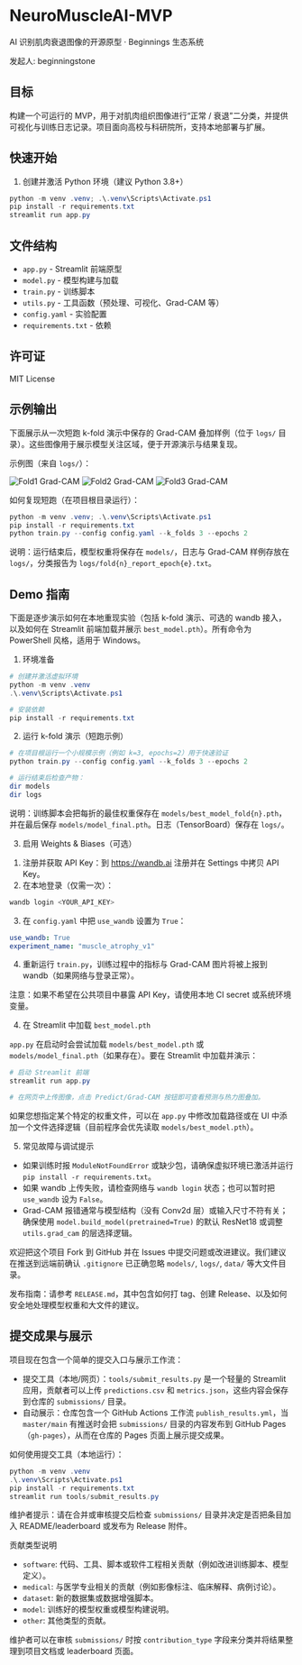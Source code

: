 # NeuroMuscleAI-MVP

AI 识别肌肉衰退图像的开源原型 · Beginnings 生态系统

发起人: beginningstone

## 目标
构建一个可运行的 MVP，用于对肌肉组织图像进行“正常 / 衰退”二分类，并提供可视化与训练日志记录。项目面向高校与科研院所，支持本地部署与扩展。

## 快速开始
1. 创建并激活 Python 环境（建议 Python 3.8+）

```powershell
python -m venv .venv; .\.venv\Scripts\Activate.ps1
pip install -r requirements.txt
streamlit run app.py
```

## 文件结构
- `app.py` - Streamlit 前端原型
- `model.py` - 模型构建与加载
- `train.py` - 训练脚本
- `utils.py` - 工具函数（预处理、可视化、Grad-CAM 等）
- `config.yaml` - 实验配置
- `requirements.txt` - 依赖

## 许可证
MIT License

## 示例输出
下面展示从一次短跑 k-fold 演示中保存的 Grad-CAM 叠加样例（位于 `logs/` 目录）。这些图像用于展示模型关注区域，便于开源演示与结果复现。

示例图（来自 `logs/`）：

![Fold1 Grad-CAM](logs/fold1_gradcam_e1_s0.jpg)
![Fold2 Grad-CAM](logs/fold2_gradcam_e1_s0.jpg)
![Fold3 Grad-CAM](logs/fold3_gradcam_e1_s0.jpg)

如何复现短跑（在项目根目录运行）：

```powershell
python -m venv .venv; .\.venv\Scripts\Activate.ps1
pip install -r requirements.txt
python train.py --config config.yaml --k_folds 3 --epochs 2
```

说明：运行结束后，模型权重将保存在 `models/`，日志与 Grad-CAM 样例存放在 `logs/`，分类报告为 `logs/fold{n}_report_epoch{e}.txt`。

## Demo 指南
下面是逐步演示如何在本地重现实验（包括 k-fold 演示、可选的 wandb 接入，以及如何在 Streamlit 前端加载并展示 `best_model.pth`）。所有命令为 PowerShell 风格，适用于 Windows。

1) 环境准备

```powershell
# 创建并激活虚拟环境
python -m venv .venv
.\.venv\Scripts\Activate.ps1

# 安装依赖
pip install -r requirements.txt
```

2) 运行 k-fold 演示（短跑示例）

```powershell
# 在项目根运行一个小规模示例（例如 k=3, epochs=2）用于快速验证
python train.py --config config.yaml --k_folds 3 --epochs 2

# 运行结束后检查产物：
dir models
dir logs
```

说明：训练脚本会把每折的最佳权重保存在 `models/best_model_fold{n}.pth`，并在最后保存 `models/model_final.pth`。日志（TensorBoard）保存在 `logs/`。

3) 启用 Weights & Biases（可选）

1. 注册并获取 API Key：到 https://wandb.ai 注册并在 Settings 中拷贝 API Key。
2. 在本地登录（仅需一次）：

```powershell
wandb login <YOUR_API_KEY>
```

3. 在 `config.yaml` 中把 `use_wandb` 设置为 `True`：

```yaml
use_wandb: True
experiment_name: "muscle_atrophy_v1"
```

4. 重新运行 `train.py`，训练过程中的指标与 Grad-CAM 图片将被上报到 wandb（如果网络与登录正常）。

注意：如果不希望在公共项目中暴露 API Key，请使用本地 CI secret 或系统环境变量。

4) 在 Streamlit 中加载 `best_model.pth`

`app.py` 在启动时会尝试加载 `models/best_model.pth` 或 `models/model_final.pth`（如果存在）。要在 Streamlit 中加载并演示：

```powershell
# 启动 Streamlit 前端
streamlit run app.py

# 在网页中上传图像，点击 Predict/Grad-CAM 按钮即可查看预测与热力图叠加。
```

如果您想指定某个特定的权重文件，可以在 `app.py` 中修改加载路径或在 UI 中添加一个文件选择逻辑（目前程序会优先读取 `models/best_model.pth`）。

5) 常见故障与调试提示
- 如果训练时报 `ModuleNotFoundError` 或缺少包，请确保虚拟环境已激活并运行 `pip install -r requirements.txt`。
- 如果 wandb 上传失败，请检查网络与 `wandb login` 状态；也可以暂时把 `use_wandb` 设为 `False`。
- Grad-CAM 报错通常与模型结构（没有 Conv2d 层）或输入尺寸不符有关；确保使用 `model.build_model(pretrained=True)` 的默认 ResNet18 或调整 `utils.grad_cam` 的层选择逻辑。

欢迎把这个项目 Fork 到 GitHub 并在 Issues 中提交问题或改进建议。我们建议在推送到远端前确认 `.gitignore` 已正确忽略 `models/`, `logs/`, `data/` 等大文件目录。

发布指南：请参考 `RELEASE.md`，其中包含如何打 tag、创建 Release、以及如何安全地处理模型权重和大文件的建议。

提交成果与展示
----------------
项目现在包含一个简单的提交入口与展示工作流：

- 提交工具（本地/网页）：`tools/submit_results.py` 是一个轻量的 Streamlit 应用，贡献者可以上传 `predictions.csv` 和 `metrics.json`，这些内容会保存到仓库的 `submissions/` 目录。
- 自动展示：仓库包含一个 GitHub Actions 工作流 `publish_results.yml`，当 `master/main` 有推送时会把 `submissions/` 目录的内容发布到 GitHub Pages（`gh-pages`），从而在仓库的 Pages 页面上展示提交成果。

如何使用提交工具（本地运行）：

```powershell
python -m venv .venv
.\.venv\Scripts\Activate.ps1
pip install -r requirements.txt
streamlit run tools/submit_results.py
```

维护者提示：请在合并或审核提交后检查 `submissions/` 目录并决定是否把条目加入 README/leaderboard 或发布为 Release 附件。

贡献类型说明
- `software`: 代码、工具、脚本或软件工程相关贡献（例如改进训练脚本、模型定义）。
- `medical`: 与医学专业相关的贡献（例如影像标注、临床解释、病例讨论）。
- `dataset`: 新的数据集或数据增强脚本。
- `model`: 训练好的模型权重或模型构建说明。
- `other`: 其他类型的贡献。

维护者可以在审核 `submissions/` 时按 `contribution_type` 字段来分类并将结果整理到项目文档或 leaderboard 页面。

